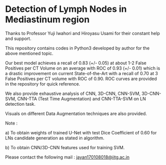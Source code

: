 # Detection of Lymph Nodes in Mediastinum region

Thanks to Professor Yuji Iwahori and Hiroyasu Usami for their constant help and support.

This repository contains codes in Python3 developed by author for the above mentioned topic.

Our best model achieves a recall of 0.83 (+/- 0.05) at about 1-2 False Positives per CT Volume on an average with ROC of 0.93 (+/- 0.01) which is a drastic improvement on current State-of-the-Art with a recall of 0.70 at 3 False Positives per CT volume with ROC of 0.90. ROC curves are provided in the repository for quick reference. 

We also provide exhaustive analysis of CNN, 3D-CNN, CNN-SVM, 3D-CNN-SVM, CNN-TTA (Test Time Augmentation) and CNN-TTA-SVM on LN detection task.

Visuals on different Data Augmentation techniques are also provided.


Note :

a) To obtain weights of trained U-Net with test Dice Coefficient of 0.60 for LNs candidate generation as stated in algorithm.

b) To obtain CNN/3D-CNN features used for training SVM.

Please contact the following mail : jayan170108018@iitg.ac.in
